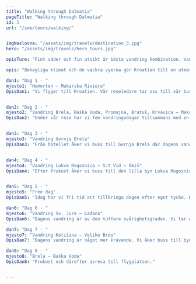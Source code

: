 ```yaml
---
title: "Walking through Dalmatia"
pageTitle: "Walking through Dalmatia"
id: 5
url: "/swe/tours/walking/"


imgNaslovna: "/assets/img/travels/destination_3.jpg"
hero: "/assets/img/travels/hero_tours.jpg"

opisTure: "Fint väder och fin utsikt är bästa vandring kombination. Vandra, se, upplev…Dalmacija."

opis: "Behagliga klimat och de vackra vyerna gör Kroatien till en utmärkt plats för en vandringssemester. Vi bor vid foten av Bikovobergen och gör vandringar både längs kusten och uppe i bergen"

dan1: "Dag 1 - "
mjesto1: "Hemorten – Makarska Riviera"
OpisDan1: "Vi flyger till Kroatien. Vår reseledare tar oss till vår buss som kör oss till det trevliga Makarska riviera och vårt hotell  som ligger precis vid stranden. Frukost och middag på hotellet."


dan2: "Dag 2 - "
mjesto2: "Vandring Brela, Baška Voda, Promajna, Bratuš, Krvavica – Makarska"
OpisDan2: "Under vår resa har vi fem vandringsdagar tillsammans med en lokal vandringsguide och vår reseledare om cirka 4–5 timmar dag. Dagens tur går längs med den adriatiska kusten till staden Makarska. Vandringen är cirka 14 km lång och är av den enklare svårighetsgraden. Från Makarska återvänder vi till hotellet med buss."


dan3: "Dag 3 - "
mjesto3: "Vandring Gornja Brela"
OpisDan3: "Från hotellet åker vi buss till Gornja Brela där dagens vandring startar. Vi börjar med en lätt bergsbestigning till S:t Nikolas kyrka. Vi fortsätter vandringen till Nevistina Stina innan vi vänder tillbaka till Brela längs en väg från Napoleons tid."


dan4: "Dag 4 - "
mjesto4: "Vandring Lokva Rogoznica – S:t Vid – Omiš"
OpisDan4: "Efter frukost åker vi buss till den lilla byn Lokva Rogoznica som ligger precis vid foten av Omišbergen 300 m ö.h. Vi vandrar uppåt i cirka en timme till den lilla medeltida kyrkan S:t Vid på 639 meters höjd.Vi fortsätter till Imber-berget och sedan till byn Čecuči där vi har en vacker utsikt mot kuststaden Omiš och den medeltida fästningen Fortica. Vi följer vägen fram till staden Omiš belägen vid floden Cetinas mynning och en gång i tiden känd som piraternas stad. Här har vi lite fri tid innan vi åker tillbaka till hotellet."


dan5: "Dag 5 - "
mjesto5: "Free dag"
OpisDan5: "Idag har vi fri tid att tillbringa dagen efter eget tycke. Kanske lockar en utflykt längs kusten eller bara sol och bad."

dan6: "Dag 6 - "
mjesto6: "Vandring Sv. Jure – Lađana"
OpisDan6: "Dagens vandring är av den tuffare svårighetsgraden. Vi tar oss med buss till Biokovomassivets högsta topp Sv. Jure. Vår vandring startar på 1 500 meters höjd över havet och efter några timmar når vi bergstoppen Vošac 1 422 m ö.h. Vi fortsätter mot Lađana 1 150 m ö.h. där vi blir hämtade av bussen som kör oss tillbaka till vårt hotell."

dan7: "Dag 7 - "
mjesto7: "Vandring Kotišina – Veliko Brdo"
OpisDan7: "Dagens vandring är något mer krävande. Vi åker buss till byn Kotišina. Därifrån går vi till den botaniska trädgården som ligger på sluttningen ovanför byn på mellan 350 och 500 m ö.h. Vi fortsätter till 750 meters höjd över havet. Härifrån vandrar vi genom skogen till Kruška och sedan nedåt till Veliko Brdo. Här blir vi upphämtade av vår buss som kör oss tillbaka till vårt hotell."

dan8: "Dag 8 - "
mjesto8: "Brela – Baška Voda"
OpisDan8: "Frukost och därefter avresa till flygplatsen."


---
```


